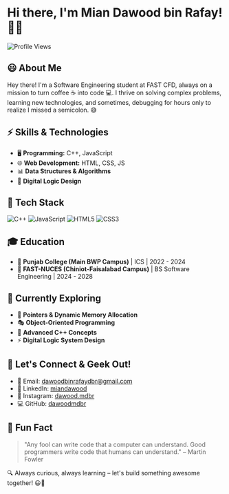 # Hi there, I'm Mian Dawood bin Rafay! 🚀✨

![Profile Views](https://komarev.com/ghpvc/?username=dawoodmdbr&color=blue) 

## 😃 About Me
Hey there! I'm a Software Engineering student at FAST CFD, always on a mission to turn coffee ☕ into code 💻. I thrive on solving complex problems, learning new technologies, and sometimes, debugging for hours only to realize I missed a semicolon. 😅

## ⚡ Skills & Technologies
- 🖥️ **Programming:** C++, JavaScript
- 🌐 **Web Development:** HTML, CSS, JS
- 📊 **Data Structures & Algorithms**
- 🔌 **Digital Logic Design**

## 🚀 Tech Stack
![C++](https://img.shields.io/badge/C%2B%2B-00599C?style=for-the-badge&logo=c%2B%2B&logoColor=white)
![JavaScript](https://img.shields.io/badge/JavaScript-F7DF1E?style=for-the-badge&logo=javascript&logoColor=black)
![HTML5](https://img.shields.io/badge/HTML5-E34F26?style=for-the-badge&logo=html5&logoColor=white)
![CSS3](https://img.shields.io/badge/CSS3-1572B6?style=for-the-badge&logo=css3&logoColor=white)

## 🎓 Education
- 📍 **Punjab College (Main BWP Campus)** | ICS | 2022 - 2024
- 📍 **FAST-NUCES (Chiniot-Faisalabad Campus)** | BS Software Engineering | 2024 - 2028

## 🌱 Currently Exploring
- 🚀 **Pointers & Dynamic Memory Allocation**
- 🎭 **Object-Oriented Programming**
- 🔬 **Advanced C++ Concepts**
- ⚡ **Digital Logic System Design**

## 🤝 Let's Connect & Geek Out!
- 📧 Email: [dawoodbinrafaydbr@gmail.com](mailto:dawoodbinrafaydbr@gmail.com)
- 💼 LinkedIn: [miandawood](https://www.linkedin.com/in/mian-dawood-bin-rafay-4b3194254/)
- 📸 Instagram: [dawood.mdbr](https://instagram.com/dawood.mdbr)
- 💻 GitHub: [dawoodmdbr](https://github.com/dawoodmdbr)

## 🌟 Fun Fact
> "Any fool can write code that a computer can understand. Good programmers write code that humans can understand." – Martin Fowler

🔍 Always curious, always learning – let's build something awesome together! 😃🚀

